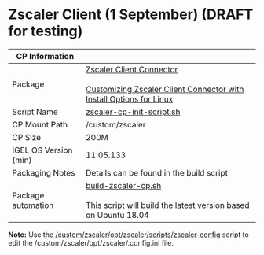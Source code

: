 # Zscaler Client (1 September) (DRAFT for testing)

|  CP Information |            |
|-----------------|------------|
| Package | [Zscaler Client Connector](https://help.zscaler.com/z-app/what-zscaler-app) <br /><br /> [Customizing Zscaler Client Connector with Install Options for Linux](https://help.zscaler.com/client-connector/customizing-zscaler-client-connector-install-options-linux) |
| Script Name | [zscaler-cp-init-script.sh](build/zscaler-cp-init-script.sh) |
| CP Mount Path | /custom/zscaler |
| CP Size | 200M |
| IGEL OS Version (min) | 11.05.133 |
| Packaging Notes | Details can be found in the build script |
| Package automation | [build-zscaler-cp.sh](build/build-zscaler-cp.sh) <br /><br /> This script will build the latest version based on Ubuntu 18.04 |


**Note:** Use the [/custom/zscaler/opt/zscaler/scripts/zscaler-config](https://help.zscaler.com/client-connector/customizing-zscaler-client-connector-install-options-linux#Silent) script to edit the /custom/zscaler/opt/zscaler/.config.ini file.
